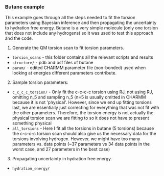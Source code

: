 ### Butane example

This example goes through all the steps needed to fit the torsion parameters
using Bayesian inference and then propagating the uncertainty to hydration free energy.
Butane is a very simple molecule (only one torsion that does not include any hydrogens) 
so it was used to test this approach and the code. 

1)  Generate the QM torsion scan to fit torsion parameters.
* `torsion_scans` - this folder contains all the relevant scripts and results
* `structure/` - pdb and psf files of butane
* `param/` - edited CHARMM parameter file (non-bonded) used when looking at
energies different parameters contribute.

2)  Sample torsion parameters:
* `c_c_c_c_torsion/` - Only fit the c-c-c-c torsion using RJ, not using RJ, 
omitting n_5 and sampling n_5 (n=5 is usually omitted in CHARMM because it is 
not 'physical'. However, since we end up fitting torsions last, we are essentially
just correcting for everything that was not fit with the other parameters. 
Therefore, the torsion energy is not actually the physical torsion scan we are 
fitting to so it does not have to present something physical
* `all_torsions` - Here I fit all the torsions in butane (5 torsions) because
the c-c-c-c torsion scan should also give us the necessary data for the torsions
involving hydrogen. However, we might have too many parameters vs. data points
(~37 parameters vs 34 data points in the worst case, and 27 parameters in the 
best case)

3)  Propagating uncertainty in hydration free energy.
* `hydration_energy/`
